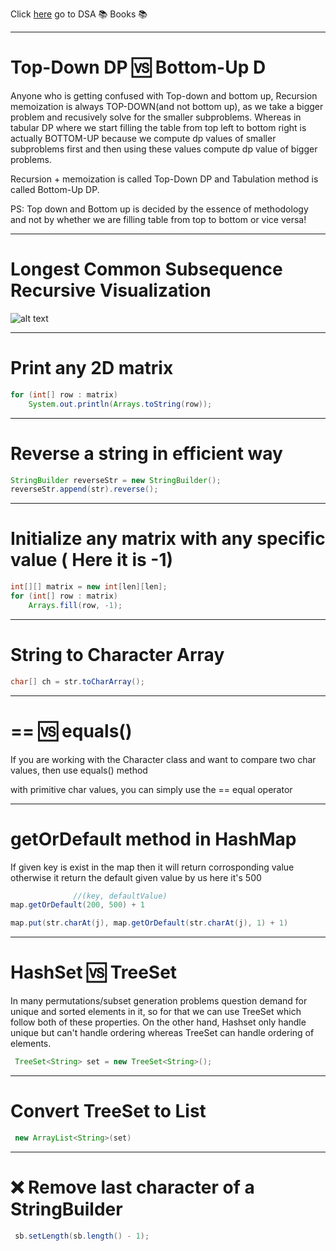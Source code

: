 Click [here](https://drive.google.com/drive/folders/1pPShHEJsQOXM57kCt965WVymMzHg_3KD?usp=sharing) go to DSA :books: Books :books:	 

-----
#  Top-Down DP :vs:	 Bottom-Up D
Anyone who is getting confused with Top-down and bottom up, Recursion memoization is always TOP-DOWN(and not bottom up),
as we take a bigger problem and recusively solve for the smaller subproblems. Whereas in tabular DP where we start filling
the table from top left to bottom right is actually BOTTOM-UP because we compute dp values of smaller subproblems first and
then using these values compute dp value of bigger problems.

Recursion + memoization is called Top-Down DP and Tabulation method  is called Bottom-Up DP.

PS: Top down and Bottom up is decided by the essence of methodology and not by whether we are filling table from top to bottom or vice versa!

-----
# Longest Common Subsequence Recursive Visualization
![alt text](https://github.com/JaydipBarvaliya/DS_ALGO/blob/80eb53241a30053b43381b1a753ae68079aceabc/DP/Longest%20common%20subsequence%20Recursive.png?raw=true)

-----
# Print any 2D matrix
```java
for (int[] row : matrix)
    System.out.println(Arrays.toString(row));
```

-----
# Reverse a string in efficient way
```java
StringBuilder reverseStr = new StringBuilder();
reverseStr.append(str).reverse();
```

-----
# Initialize any matrix with any specific value ( Here it is -1)

```java
int[][] matrix = new int[len][len];
for (int[] row : matrix)
    Arrays.fill(row, -1);     
```
-----
# String to Character Array
```java
char[] ch = str.toCharArray();
```

-----
# == :vs: equals()

If you are working with the Character class and want to compare two char values, then use equals() method

with primitive char values, you can simply use the == equal operator


-----
# getOrDefault method in HashMap
If given key is exist in the map then it will return corrosponding value otherwise it return the default given value by us here it's 500

```java
              //(key, defaultValue)
map.getOrDefault(200, 500) + 1

map.put(str.charAt(j), map.getOrDefault(str.charAt(j), 1) + 1)
```

-----
# HashSet :vs: TreeSet
In many permutations/subset generation problems question demand for unique and sorted elements in it, so for that we can use TreeSet which follow both of these properties.
On the other hand, Hashset only handle unique but can't handle ordering whereas TreeSet can handle ordering of elements.
```java
 TreeSet<String> set = new TreeSet<String>();
``` 

-----
# Convert TreeSet to List
```java
 new ArrayList<String>(set)
```


-----
# :x:	Remove last character of a StringBuilder
```java
 sb.setLength(sb.length() - 1);
```

